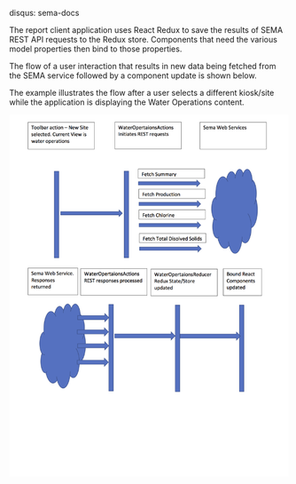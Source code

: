 disqus: sema-docs

The report client application uses React Redux to save the results of SEMA REST API requests to the Redux store. Components that need the various model properties then bind to those properties.

The flow of a user interaction that results in new data being fetched from the SEMA service followed by a component update is shown below.

The example illustrates the flow after a user selects a different kiosk/site while the application is displaying the Water Operations content.

![SEMA Redux Diagram][sema-redux-diagram]

[sema-redux-diagram]: ../assets/images/sema-redux-diagram.png